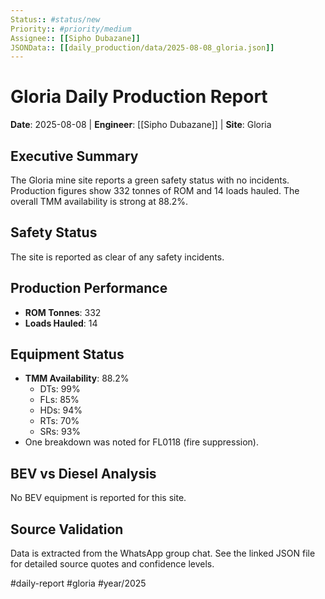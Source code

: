 ```yaml
---
Status:: #status/new
Priority:: #priority/medium
Assignee:: [[Sipho Dubazane]]
JSONData:: [[daily_production/data/2025-08-08_gloria.json]]
---
```


# Gloria Daily Production Report
**Date**: 2025-08-08 | **Engineer**: [[Sipho Dubazane]] | **Site**: Gloria

## Executive Summary
The Gloria mine site reports a green safety status with no incidents. Production figures show 332 tonnes of ROM and 14 loads hauled. The overall TMM availability is strong at 88.2%.

## Safety Status
The site is reported as clear of any safety incidents.

## Production Performance
- **ROM Tonnes**: 332
- **Loads Hauled**: 14

## Equipment Status
- **TMM Availability**: 88.2%
  - DTs: 99%
  - FLs: 85%
  - HDs: 94%
  - RTs: 70%
  - SRs: 93%
- One breakdown was noted for FL0118 (fire suppression).

## BEV vs Diesel Analysis
No BEV equipment is reported for this site.

## Source Validation
Data is extracted from the WhatsApp group chat. See the linked JSON file for detailed source quotes and confidence levels.

#daily-report #gloria #year/2025
